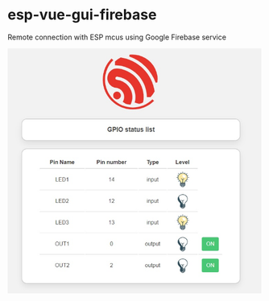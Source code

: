 # esp-vue-gui-firebase
Remote connection with ESP mcus using Google Firebase service

![esp gpio](/gpio_list.jpg)
